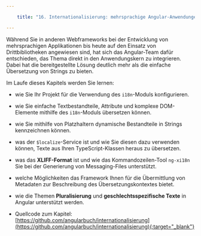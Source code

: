 ```yaml
---

    title: "16. Internationalisierung: mehrsprachige Angular-Anwendungen implementieren"

---
```


Während Sie in anderen Webframeworks bei der Entwicklung von mehrsprachigen
Applikationen bis heute auf den Einsatz von Drittbibliotheken angewiesen sind, hat
sich das Angular-Team dafür entschieden, das Thema direkt in den Anwendungskern
zu integrieren. Dabei hat die bereitgestellte Lösung deutlich mehr als die einfache
Übersetzung von Strings zu bieten. 

Im Laufe dieses Kapitels werden Sie lernen:
- wie Sie Ihr Projekt für die Verwendung des `i18n`-Moduls konfigurieren.
- wie Sie einfache Textbestandteile, Attribute und komplexe DOM-Elemente mithilfe des `i18n`-Moduls übersetzen können.
- wie Sie mithilfe von Platzhaltern dynamische Bestandteile in Strings kennzeichnen können.
- was der `$localize`-Service ist und wie Sie diesen dazu verwenden können, Texte
aus Ihren TypeScript-Klassen heraus zu übersetzen.
- was das **XLIFF-Format** ist und wie das Kommandozeilen-Tool `ng-xi18n` Sie bei der
Generierung von Messaging-Files unterstützt.
- welche Möglichkeiten das Framework Ihnen für die Übermittlung von Metadaten
zur Beschreibung des Übersetzungskontextes bietet.
- wie die Themen **Pluralisierung** und **geschlechtsspezifische Texte** in Angular unterstützt werden.

- Quellcode zum Kapitel: [https://github.com/angularbuch/internationalisierung](https://github.com/angularbuch/internationalisierung){:target="_blank"}
